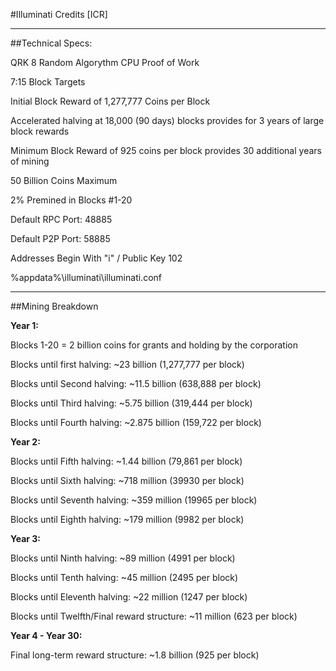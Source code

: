 #Illuminati Credits [ICR]

--------------------------------------------------

##Technical Specs:

QRK 8 Random Algorythm CPU Proof of Work

7:15 Block Targets

Initial Block Reward of 1,277,777 Coins per Block

Accelerated halving at 18,000 (90 days) blocks provides for 3 years of large block rewards

Minimum Block Reward of 925 coins per block provides 30 additional years of mining

50 Billion Coins Maximum

2% Premined in Blocks #1-20

Default RPC Port: 48885

Default P2P Port: 58885

Addresses Begin With "i" / Public Key 102

%appdata%\illuminati\illuminati.conf

--------------------------------------------------

##Mining Breakdown 

**Year 1:**

Blocks 1-20 = 2 billion coins for grants and holding by the corporation

Blocks until first halving: ~23 billion (1,277,777 per block)

Blocks until Second halving: ~11.5 billion (638,888 per block)

Blocks until Third halving: ~5.75 billion (319,444 per block)

Blocks until Fourth halving: ~2.875 billion (159,722 per block)

**Year 2:**

Blocks until Fifth halving: ~1.44 billion (79,861 per block)

Blocks until Sixth halving: ~718 million (39930 per block)

Blocks until Seventh halving: ~359 million (19965 per block)

Blocks until Eighth halving: ~179 million (9982 per block)

**Year 3:**

Blocks until Ninth halving: ~89 million (4991 per block)

Blocks until Tenth halving: ~45 million (2495 per block)

Blocks until Eleventh halving: ~22 million (1247 per block)

Blocks until Twelfth/Final reward structure: ~11 million (623 per block)

**Year 4 - Year 30:**

Final long-term reward structure: ~1.8 billion (925 per block)

